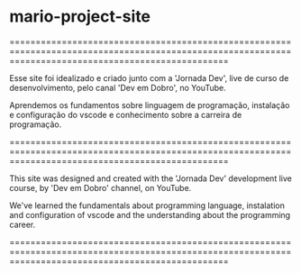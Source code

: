 # mario-project-site

======================================================================================================================================================

Esse site foi idealizado e criado junto com a 'Jornada Dev', live de curso de desenvolvimento, pelo canal 'Dev em Dobro', no YouTube.

Aprendemos os fundamentos sobre linguagem de programação, instalação e configuração do vscode e conhecimento sobre a carreira de programação.

======================================================================================================================================================

This site was designed and created with the 'Jornada Dev' development live course, by 'Dev em Dobro' channel, on YouTube.

We've learned the fundamentals about programming language, instalation and configuration of vscode and the understanding about the programming career.

======================================================================================================================================================
